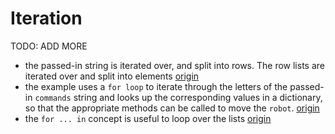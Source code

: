 # Iteration

TODO: ADD MORE

- the passed-in string is iterated over, and split into rows. The row lists are iterated over and split into elements [origin](./exercise-concepts/matrix.md)
- the example uses a `for loop` to iterate through the letters of the passed-in `commands` string and looks up the corresponding values in a dictionary, so that the appropriate methods can be called to move the `robot`. [origin](./exercise-concepts/robot-simulator.md)
- the `for ... in` concept is useful to loop over the lists [origin](./exercise-concepts/variable-length-quantity.md)

